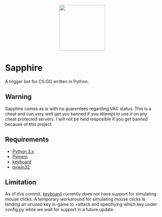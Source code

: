 <p align="center"><img src="https://snaacky.me/sapphire_logo.png" width="150" height="150"/></p>

# Sapphire
A trigger bot for CS:GO written in Python.

## Warning
Sapphire comes as is with no guarentees regarding VAC status. This is a cheat and can very well get you banned if you attempt to use it on any cheat protected servers. I will not be held resposible if you get banned because of this project.

## Requirements
* [Python 3.x](https://www.python.org/)
* [Pymem](https://github.com/srounet/Pymem)
* [keyboard](https://github.com/boppreh/keyboard)
* [pywin32](https://sourceforge.net/projects/pywin32/files/?source=navbar)

## Limitation
As of this commit, [keyboard](https://github.com/boppreh/keyboard) currently does not have support for simulating mouse clicks. A temporary workaround for simulating mouse clicks is binding an unused key in-game to +attack and specifiying which key under config.py while we wait for support in a future update.
